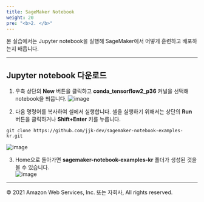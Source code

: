 ```yaml
---
title: SageMaker Notebook
weight: 20
pre: "<b>2. </b>"
---
```


본 실습에서는 Jupyter notebook을 실행해 SageMaker에서 어떻게 훈련하고 배포하는지 배웁니다.

---
## Jupyter notebook 다운로드

1. 우측 상단의 **New** 버튼을 클릭하고 **conda_tensorflow2_p36** 커널을 선택해 notebook을 띄웁니다.
![image](/images/20_notebook/instance.png)

2. 다음 명령어를 복사하여 셀에서 실행합니다. 셀을 실행하기 위해서는 상단의 **Run** 버튼을 클릭하거나 **Shift+Enter** 키를 누릅니다.
```
git clone https://github.com/jjk-dev/sagemaker-notebook-examples-kr.git
```
![image](/images/20_notebook/git-clone.png)

3. Home으로 돌아가면 **sagemaker-notebook-examples-kr** 폴더가 생성된 것을 볼 수 있습니다.  
![image](/images/20_notebook/folder.png)

---

© 2021 Amazon Web Services, Inc. 또는 자회사, All rights reserved.

